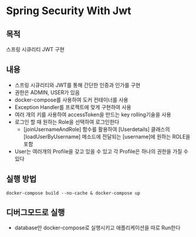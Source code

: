 # Spring Security With Jwt

## 목적
스프링 시큐리티 JWT 구현

## 내용
- 스프링 시큐리티와 JWT를 통해 간단한 인증과 인가를 구현
- 권한은 ADMIN, USER가 있음
- docker-compose를 사용하여 도커 컨테이너를 사용
- Exception Handler를 프로젝트에 맞게 구현하여 사용
- 여러 개의 키를 사용하여 accessToken을 만드는 key rolling기술을 사용
- 로그인 할 때 원하는 Role을 선택하여 로그인한다
  - [joinUsernameAndRole] 함수를 활용하여 [Userdetails] 클래스의 [loadUserByUsername] 메소드에 전달되는 [username]에 원하는 ROLE을 포함
- User는 여러개의 Profile을 갖고 있을 수 있고 각 Profile은 하나의 권한을 가질 수 있다

## 실행 방법
``docker-compose build --no-cache & docker-compose up``

## 디버그모드로 실행
- database만 docker-compose로 실행시키고 애플리케이션을 따로 Run한다
